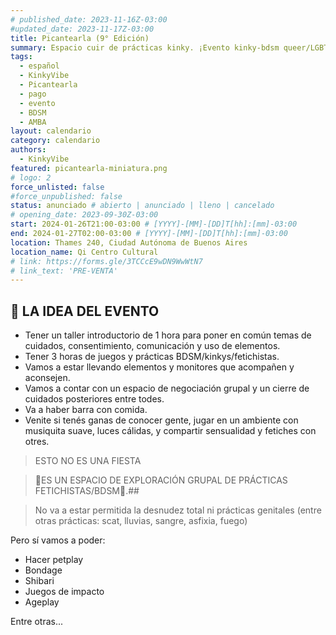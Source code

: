 ```yaml
---
# published_date: 2023-11-16Z-03:00
#updated_date: 2023-11-17Z-03:00
title: Picantearla (9° Edición)
summary: Espacio cuir de prácticas kinky. ¡Evento kinky-bdsm queer/LGBTTTB+! Pensado para todes quienes quieran sesionar, charlar y conocer gente en un espacio tranqui y juguetón
tags:
  - español
  - KinkyVibe
  - Picantearla
  - pago
  - evento
  - BDSM
  - AMBA
layout: calendario
category: calendario
authors:
  - KinkyVibe
featured: picantearla-miniatura.png
# logo: 2
force_unlisted: false
#force_unpublished: false
status: anunciado # abierto | anunciado | lleno | cancelado
# opening_date: 2023-09-30Z-03:00
start: 2024-01-26T21:00-03:00 # [YYYY]-[MM]-[DD]T[hh]:[mm]-03:00
end: 2024-01-27T02:00-03:00 # [YYYY]-[MM]-[DD]T[hh]:[mm]-03:00
location: Thames 240, Ciudad Autónoma de Buenos Aires
location_name: Qi Centro Cultural
# link: https://forms.gle/3TCCcE9wDN9WwWtN7
# link_text: 'PRE-VENTA'
---
```


## 🤩 LA IDEA DEL EVENTO

- Tener un taller introductorio de 1 hora para poner en común temas de cuidados, consentimiento, comunicación y uso de elementos.
- Tener 3 horas de juegos y prácticas BDSM/kinkys/fetichistas.
- Vamos a estar llevando elementos y monitores que acompañen y aconsejen.
- Vamos a contar con un espacio de negociación grupal y un cierre de cuidados posteriores entre todes.
- Va a haber barra con comida.
- Venite si tenés ganas de conocer gente, jugar en un ambiente con musiquita suave, luces cálidas, y compartir sensualidad y fetiches con otres.

> ESTO NO ES UNA FIESTA

> 🍭ES UN ESPACIO DE EXPLORACIÓN GRUPAL DE PRÁCTICAS FETICHISTAS/BDSM🍭.##

> No va a estar permitida la desnudez total ni prácticas genitales (entre otras prácticas: scat, lluvias, sangre, asfixia, fuego)

Pero sí vamos a poder:

- Hacer petplay
- Bondage
- Shibari
- Juegos de impacto
- Ageplay

Entre otras...

<style>
    a {
      color: #222;
      /* text-decoration: none; */
      text-decoration-color: var(--1);
    }
</style>

